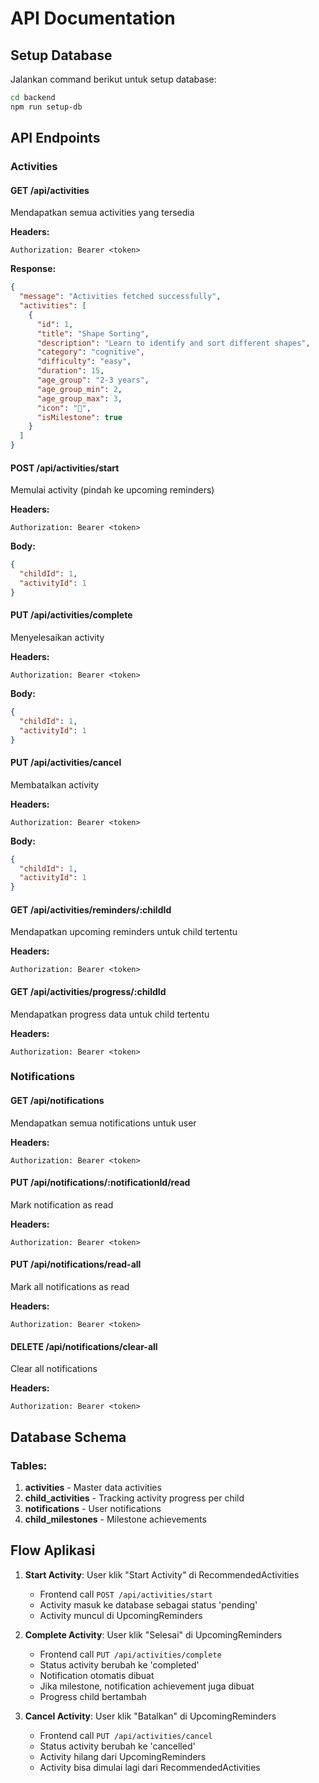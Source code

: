 # API Documentation

## Setup Database

Jalankan command berikut untuk setup database:

```bash
cd backend
npm run setup-db
```

## API Endpoints

### Activities

#### GET /api/activities

Mendapatkan semua activities yang tersedia

**Headers:**

```
Authorization: Bearer <token>
```

**Response:**

```json
{
  "message": "Activities fetched successfully",
  "activities": [
    {
      "id": 1,
      "title": "Shape Sorting",
      "description": "Learn to identify and sort different shapes",
      "category": "cognitive",
      "difficulty": "easy",
      "duration": 15,
      "age_group": "2-3 years",
      "age_group_min": 2,
      "age_group_max": 3,
      "icon": "🔵",
      "isMilestone": true
    }
  ]
}
```

#### POST /api/activities/start

Memulai activity (pindah ke upcoming reminders)

**Headers:**

```
Authorization: Bearer <token>
```

**Body:**

```json
{
  "childId": 1,
  "activityId": 1
}
```

#### PUT /api/activities/complete

Menyelesaikan activity

**Headers:**

```
Authorization: Bearer <token>
```

**Body:**

```json
{
  "childId": 1,
  "activityId": 1
}
```

#### PUT /api/activities/cancel

Membatalkan activity

**Headers:**

```
Authorization: Bearer <token>
```

**Body:**

```json
{
  "childId": 1,
  "activityId": 1
}
```

#### GET /api/activities/reminders/:childId

Mendapatkan upcoming reminders untuk child tertentu

**Headers:**

```
Authorization: Bearer <token>
```

#### GET /api/activities/progress/:childId

Mendapatkan progress data untuk child tertentu

**Headers:**

```
Authorization: Bearer <token>
```

### Notifications

#### GET /api/notifications

Mendapatkan semua notifications untuk user

**Headers:**

```
Authorization: Bearer <token>
```

#### PUT /api/notifications/:notificationId/read

Mark notification as read

**Headers:**

```
Authorization: Bearer <token>
```

#### PUT /api/notifications/read-all

Mark all notifications as read

**Headers:**

```
Authorization: Bearer <token>
```

#### DELETE /api/notifications/clear-all

Clear all notifications

**Headers:**

```
Authorization: Bearer <token>
```

## Database Schema

### Tables:

1. **activities** - Master data activities
2. **child_activities** - Tracking activity progress per child
3. **notifications** - User notifications
4. **child_milestones** - Milestone achievements

## Flow Aplikasi

1. **Start Activity**: User klik "Start Activity" di RecommendedActivities

   - Frontend call `POST /api/activities/start`
   - Activity masuk ke database sebagai status 'pending'
   - Activity muncul di UpcomingReminders

2. **Complete Activity**: User klik "Selesai" di UpcomingReminders

   - Frontend call `PUT /api/activities/complete`
   - Status activity berubah ke 'completed'
   - Notification otomatis dibuat
   - Jika milestone, notification achievement juga dibuat
   - Progress child bertambah

3. **Cancel Activity**: User klik "Batalkan" di UpcomingReminders
   - Frontend call `PUT /api/activities/cancel`
   - Status activity berubah ke 'cancelled'
   - Activity hilang dari UpcomingReminders
   - Activity bisa dimulai lagi dari RecommendedActivities
